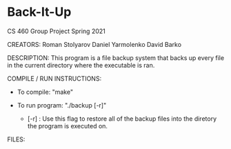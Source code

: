 # Back-It-Up
CS 460 Group Project Spring 2021

CREATORS:
  Roman Stolyarov
  Daniel Yarmolenko
  David Barko
  
DESCRIPTION:
  This program is a file backup system that backs up every file
  in the current directory where the executable is ran.
  
COMPILE / RUN INSTRUCTIONS:
  - To compile:
    "make"
    
  - To run program:
    "./backup [-r]"
      - [-r] : Use this flag to restore all of the backup files
               into the diretory the program is executed on.
               
FILES:
